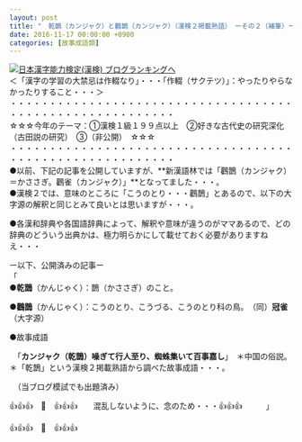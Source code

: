 ```yaml
---
layout: post
title: "　乾鵲（カンジャク）と鸛鵲（カンジャク）（漢検２掲載熟語）　ーその２（補筆）ー　"
date: 2016-11-17 00:00:00 +0900
categories: [故事成語類]
---
```


[![](/syuusyuu9701/assets/images/-乾鵲（カンジャク）と鸛鵲（カンジャク）（漢検２掲載熟語）-ーその２（補筆）ー--br_c_3028_1.gif)](http://blog.with2.net/link.php?1659096:3028 "日本漢字能力検定(漢検) ブログランキングへ")[日本漢字能力検定(漢検) ブログランキングへ](http://blog.with2.net/link.php?1659096:3028)  
＜「漢字の学習の大禁忌は作輟なり」・・・「作輟（サクテツ）」：やったりやらなかったりすること・・・＞  
・・・・・・・・・・・・・・・・・・・・・・・・・・・・・・・・・・・・・・・・・・・・・・・・・・・・・・・・・  
☆☆☆今年のテーマ：①漢検１級１９９点以上　②好きな古代史の研究深化（古田説の研究）　③（非公開）　☆☆☆　　  
・・・・・・・・・・・・・・・・・・・・・・・・・・・・・・・・・・・・・・・・・・・・・・・・・・・・・・・・・  
●以前、下記の記事を公開していますが、**新漢語林では「鸛鵲（カンジャク）＝かささぎ。鸛雀（カンジャク）」**となってました・・・。  
●漢検２では、意味のところに「こうのとり・・・鸛鵲」とあるので、以下の大字源の解釈と同じとみて良いとは思いますが・・・。  
  
●各漢和辞典や各国語辞典によって、解釈や意味が違うのがママあるので、どの辞典のどういう出典かは、極力明らかにして載せておく必要がありますねえ・・・  
  
ー以下、公開済みの記事ー  
「  
●**乾鵲**（かんじゃく）：鵲（かささぎ）のこと。  
  
●**鸛鵲**（かんじゃく）：こうのとり、こうづる、こうのとり科の鳥。　（同）**冠雀**　　（大字源）  
  
  
●故事成語  
  
　「**カンジャク（乾鵲）噪ぎて行人至り、蜘蛛集いて百事嘉し**」　＊中国の俗説。＊「乾鵲」という漢検２掲載熟語から調べた故事成語・・・。  
  
　（当ブログ模試でも出題済み）  
  
👍👍👍　🐒　👍👍👍　　混乱しないように、念のため・・・👍👍👍　　　」  
  
👍👍👍　🐒　👍👍👍  
  
  